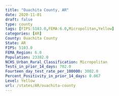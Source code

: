 ```yaml
---
title: "Ouachita County, AR"
date: 2020-11-01
draft: false
type: county
tags: [FIPS:5103.0,FEMA:6.0,Micropolitan,Yellow]
categories: [AR]
County: Ouachita County
State: AR
FIPS: 5103.0
FEMA_Region: 6.0
Population: 23382.0
NCHS_Urban_Rural_Classification: Micropolitan
Tests_in_prior_14_days: 702.0
Fourteen_day_test_rate_per_100000: 3002.0
Percent_Positivity_in_prior_14_days: 0.067
Level: Yellow
url: /states/AR/ouachita-county
---
```



